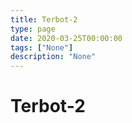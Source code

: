 ```yaml
---
title: Terbot-2
type: page
date: 2020-03-25T00:00:00
tags: ["None"]
description: "None"
---
```


# Terbot-2
